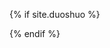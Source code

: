 {% if site.duoshuo %}
	<!--data-thread-key是某个文章的唯一标记，可以使用{{ page.url }}-->
        <div class="ds-thread" data-thread-key="{{ page.id }}" data-url="{{ page.url }}" data-title="{{ page.title }}"></div> 
	<!-- <div class="ds-thread"></div> -->
	<script type="text/javascript">
	var duoshuoQuery = {short_name:"{{ site.duoshuo }}"};
	(function() {
		var ds = document.createElement('script');
		ds.type = 'text/javascript';ds.async = true;
		ds.src = 'http://static.duoshuo.com/embed.js';
		ds.charset = 'UTF-8';
		(document.getElementsByTagName('head')[0] 
		|| document.getElementsByTagName('body')[0]).appendChild(ds);
	})();
	</script>
{% endif %}
